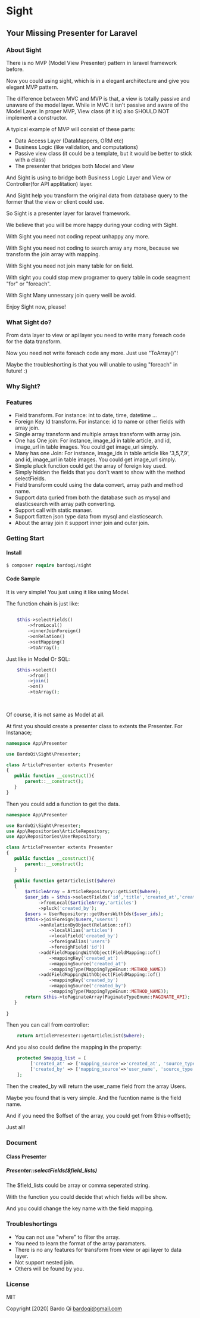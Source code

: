 # Sight
## Your Missing Presenter for Laravel

### About Sight
   
There is no MVP (Model View Presenter) pattern in laravel framework before. 

Now you could using sight, which is in a elegant archiitecture and give you elegant MVP pattern.
   
The difference between MVC and MVP is that, a view is totally passive and unaware of the model layer. While in MVC it isn't passive and aware of the Model Layer. In proper MVP, View class (if it is) also SHOULD NOT implement a constructor.
   
A typical example of MVP will consist of these parts:
* Data Access Layer (DataMappers, ORM etc)
* Business Logic (like validation, and computations)
* Passive view class (it could be a template, but it would be better to stick with a class)
* The presenter that bridges both Model and View
     
And Sight is using to bridge both Business Logic Layer and View or Controller(for API applitation) layer.
     
And Sight help you transform the original data from database query to the former that the view or client could use.     
     
So Sight is a presenter layer for laravel framework.     
     
We believe that you will be more happy during your coding with Sight.

With Sight you need not coding repeat unhappy any more.

With Sight you need not coding to search array any more, because we transform the join array with mapping.

With Sight you need not join many table for on field.

With sight you could stop mew programer to query table in code seagment "for" or "foreach".

With Sight Many unnessary join query weill be avoid.

Enjoy Sight now, please!

### What Sight do?
   
From data layer to view or api layer you need to write many foreach code for the data transform.
   
Now you need not write foreach code any more. Just use "ToArray()"!
   
Maybe the troubleshorting is that you will unable to using "foreach" in future! :)
   

### Why Sight?

### Features
* Field transform. For instance: int to date, time, datetime ...
* Foreign Key Id transform. For instance: id to name or other fields with array join.
* Single array transform and multiple arrays transform with array join.
* One has One join: For instance, image_id in table article, and id, image_url in table images. You could get image_url simply.
* Many has one Join: For instance, image_ids in table article like '3,5,7,9', and id, image_url in table images. You could get image_url simply.
* Simple pluck function could get the array of foreign key used.   
* Simply hidden the fields that you don't want to show with the method selectFields.
* Field transform could using the data convert, array path and method name.
* Support data quried from both the database such as mysql and elasticsearch with array path converting.
* Support call with static manaer. 
* Support flatten json type data from mysql and elasticsearch.  
* About the array join it support inner join and outer join.

### Getting Start

#### Install
```php
$ composer require bardoqi/sight
```
#### Code Sample

It is very simple! You just using it like using Model.

The function chain is just like:

```php
    
    $this->selectFields()
        ->fromLocal()
        ->innerJoinForeign()
        ->onRelation()
        ->setMapping()
        ->toArray();

```
Just like in Model Or SQL:
```php
    $this->select()
        ->from()
        ->join()
        ->on()
        ->toArray();
        
        
```

Of course, it is not same as Model at all.

At first you should create a presenter class to extents the Presenter. For Instanace;
```php
namespace App\Presenter

use BardoQi\Sight\Presenter;

class ArticlePresenter extents Presenter
{
   public function __construct(){
       parent::__construct();
   }  
}

``` 
Then you could add a function to get the data.

```php
namespace App\Presenter

use BardoQi\Sight\Presenter;
use App\Repositories\ArticleRepository;
use App\Repositories\UserRepository; 

class ArticlePresenter extents Presenter
{
   public function __construct(){
       parent::__construct();
   }  
   
   public function getArticleList($where)
   {
       $articleArray = ArticleRepository::getList($where);
       $user_ids = $this->selectFields('id','title','created_at','created_by')
            ->fromLocal($articleArray,'articles')
            ->pluck('created_by');
       $users = UserRepository::getUsersWithIds($user_ids);
       $this->joinForeign($users,'userss')
            ->onRelationByObject(Relation::of()
                ->localAlias('articles')
                ->localField('created_by')
                ->foreignAlias('users')
                ->foreighField('id')) 
            ->addFieldMappingWithObject(FieldMapping::of()
                ->mappingKey('created_at')
                ->mappingSource('created_at')
                ->mappingType(MappingTypeEnum::METHOD_NAME))
            ->addFieldMappingWithObject(FieldMapping::of()
                ->mappingKey('created_by')
                ->mappingSource('created_by')
                ->mappingType(MappingTypeEnum::METHOD_NAME));         
       return $this->toPaginateArray(PaginateTypeEnum::PAGINATE_API);
   }
   
}

``` 
  
Then you can call from controller:
  
```php
    return ArticlePresenter::getArticleList($where);    
```

And you also could define the mapping in the property:

```php
    protected $mappig_list = [
         ['created_at' => ['mapping_source'=>'created_at', 'source_type'=>MappingTypeEnum::METHOD_NAME  ]], 
         ['created_by' => ['mapping_source'=>'user_name', 'source_type'=>MappingTypeEnum::METHOD_NAME  ]],
    ];
```

Then the created_by will return the user_name field from the array Users.

Maybe you found that is very simple.  And the fucntion name is the field name.

And if you need the $offset of the array, you could get from  $this->offset();
  
Just all!

### Document

#### Class Presenter

##### Presenter::selectFields($field_lists)
   
The $field_lists could be array or comma seperated string. 
   
With the function you could decide that which fields will be show.
   
And you could change the key name with the field mapping.

### Troubleshortings

* You can not use "where" to filter the array.
* You need to learn the format of the array paramaters.
* There is no any features for transform from view or api layer to data layer.
* Not support nested join.
* Others will be found by you. 

### License
  
MIT

Copyright [2020] Bardo Qi [bardoqi@gmail.com](bardoqi@gmail.com)

